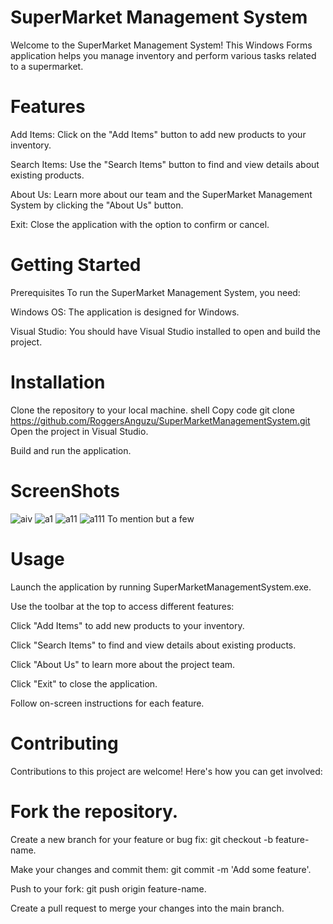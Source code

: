 # SuperMarket Management System
Welcome to the SuperMarket Management System! This Windows Forms application helps you manage inventory and perform various tasks related to a supermarket.

# Features
Add Items: Click on the "Add Items" button to add new products to your inventory.

Search Items: Use the "Search Items" button to find and view details about existing products.

About Us: Learn more about our team and the SuperMarket Management System by clicking the "About Us" button.

Exit: Close the application with the option to confirm or cancel.

# Getting Started
Prerequisites
To run the SuperMarket Management System, you need:

Windows OS: The application is designed for Windows.

Visual Studio: You should have Visual Studio installed to open and build the project.

# Installation
Clone the repository to your local machine.
shell
Copy code
git clone https://github.com/RoggersAnguzu/SuperMarketManagementSystem.git
Open the project in Visual Studio.

Build and run the application.
# ScreenShots
![aiv](https://github.com/RoggersAnguzu/SuperMarketManagement-System/assets/141458053/e138408c-164b-479c-bb62-b09272a5426d)
![a1](https://github.com/RoggersAnguzu/SuperMarketManagement-System/assets/141458053/34412b84-c897-4316-a6c7-4ff201f651e5)
![a11](https://github.com/RoggersAnguzu/SuperMarketManagement-System/assets/141458053/7944aa12-43f9-436a-916b-e0e2eab2d5c0)
![a111](https://github.com/RoggersAnguzu/SuperMarketManagement-System/assets/141458053/1ebcd988-febd-470a-8aab-4d1cbca04ef7)
To mention but  a few

# Usage
Launch the application by running SuperMarketManagementSystem.exe.

Use the toolbar at the top to access different features:

Click "Add Items" to add new products to your inventory.

Click "Search Items" to find and view details about existing products.

Click "About Us" to learn more about the project team.

Click "Exit" to close the application.

Follow on-screen instructions for each feature.

# Contributing
Contributions to this project are welcome! Here's how you can get involved:

# Fork the repository.

Create a new branch for your feature or bug fix: git checkout -b feature-name.

Make your changes and commit them: git commit -m 'Add some feature'.

Push to your fork: git push origin feature-name.

Create a pull request to merge your changes into the main branch.
